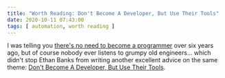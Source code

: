 ```yaml
---
title: "Worth Reading: Don't Become A Developer, But Use Their Tools"
date: 2020-10-11 07:43:00
tags: [ automation, worth reading ]
---
```

I was telling you [there's no need to become a programmer](https://blog.ipspace.net/2014/06/will-network-engineers-become.html) over six years ago, but of course nobody ever listens to grumpy old engineers... which didn't stop Ethan Banks from writing another excellent advice on the same theme: [Don't Become A Developer, But Use Their Tools](https://packetpushers.net/dont-become-a-developer-but-use-their-tools/).
